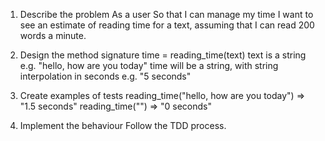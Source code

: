 1. Describe the problem
  As a user
  So that I can manage my time
  I want to see an estimate of reading time for a text, assuming that I can read 200 words a minute.

2. Design the method signature
  time = reading_time(text)
  text is a string e.g. "hello, how are you today"
  time will be a string, with string interpolation in seconds e.g. "5 seconds"

3. Create examples of tests
  reading_time("hello, how are you today") => "1.5 seconds"
  reading_time("") => "0 seconds"

4. Implement the behaviour
  Follow the TDD process.

